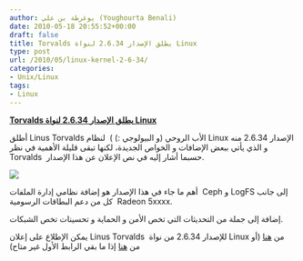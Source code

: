 ```yaml
---
author: يوغرطة بن علي (Youghourta Benali)
date: 2010-05-18 20:55:52+00:00
draft: false
title: Torvalds يطلق الإصدار 2.6.34 لنواة Linux
type: post
url: /2010/05/linux-kernel-2-6-34/
categories:
- Unix/Linux
tags:
- Linux
---
```


[**Torvalds يطلق الإصدار 2.6.34 لنواة Linux**](http://www.it-scoop.com/2010/05/linux-kernel-2-6-34/)


أطلق Linus Torvalds الأب الروحي (و البيولوجي :) )  لنظام Linux الإصدار 2.6.34 منه و الذي يأتي ببعض الإضافات و الخواص الجديدة، لكنها تبقى قليلة الأهمية في نظر Torvalds  حسبما أشار إليه في نص الإعلان عن هذا الإصدار.

[![](http://djug.developpez.com/rsc/Linux-kernel.jpeg)
](http://www.it-scoop.com/2010/05/linux-kernel-2-6-34/)

أهم ما جاء في هذا الإصدار هو إضافة نظامي إدارة الملفات  Ceph و LogFS إلى جانب كل من دعم البطاقات الرسومية  Radeon 5xxxx.

إضافة إلى جملة من التحديثات التي تخص الأمن و الحماية و تحسينات تخص الشبكات.

يمكن الإطلاع على إعلان Linus Torvalds  للإصدار 2.6.34 من نواة Linux من [هنا](http://lkml.org/lkml/2010/5/16/89) (أو من [هنا](http://webcache.googleusercontent.com/search?q=cache:pnmzpnHbJmMJ:lkml.org/lkml/2010/5/16/89+http://lkml.org/lkml/2010/5/16/89&cd=1&hl=fr&ct=clnk) إذا ما بقي الرابط الأول غير متاح)
